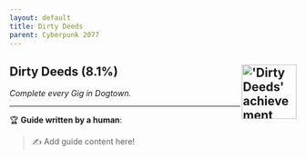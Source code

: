 ```yaml
---
layout: default
title: Dirty Deeds
parent: Cyberpunk 2077
---
```


## Dirty Deeds (8.1%) <img align="right" src="https://cdn.cloudflare.steamstatic.com/steamcommunity/public/images/apps/1091500/d02f68667532c5497561799ccb2dae4692cad14d.jpg" alt="'Dirty Deeds' achievement icon" width="96" height="96">

_Complete every Gig in Dogtown._

---

:trophy: **Guide written by a human**:

> :writing_hand: Add guide content here!

